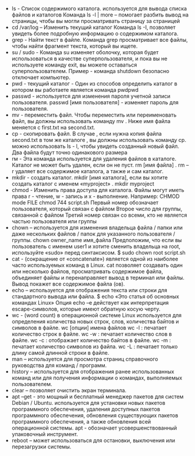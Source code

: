 - ls - Список содержимого каталога. используется для вывода списка файлов и каталогов
Команда ls -l | more – помогает разбить вывод на страницы, чтобы вы могли просматривать страницу за страницей
- cd /var/log – Изменить текущий каталог
Команда ls -I, позволяет увидеть более подробную информацию о содержимом каталога.
- grep - Найти текст в файле. Команда grep просматривает все файлы, чтобы найти фрагмент текста, который вы ищете.
- su / sudo - Команда su изменяет оболочку, которая будет использоваться в качестве суперпользователя, и пока вы не используете команду exit, вы можете оставаться суперпользователем. Пример - команда shutdown безопасно отключает компьютер.
- pwd - текущий каталог - Один из способов определить каталог в котором вы работаете является команда pwdpwd
- passwd - используется для изменения пароля учетной записи пользователя. passwd [имя пользователя] - изменяет пароль для пользователя.
- mv - переместить файл. Чтобы переместить или переименовать файл, вы должны использовать команду mv . Ниже имя файла меняется с first.txt на second.txt.
- cp - скопировать файл. В случае , если нужна копия файла second.txt в том же каталоге , вы должны использовать команду ср. можно использовать ls - l, чтобы увидеть созданный новый файл. Два файла будут точно одинакового размера
- rм - Эта команда используется для удаления файлов в каталоге. Каталог не может быть удален, если он не пуст. rm [имя файла] . rm –r удаляет все содержимое каталога, а также и сам каталог.
- mkdir - создать каталог. mkdir [имя каталога], если вы хотите создать каталог с именем «myproject» . mkdir myproject
- chmod - Изменить права доступа для каталога. Файлы могут иметь права r - чтение, w - запись и x - выполнение.
Например:
CHMOD mode FILE
chmod 744 script.sh
Первый номер обозначает пользователя, который связан с файлом
Второе число для группы, связанной с файлом
Третий номер связан со всеми, кто не является частью пользователя или группы
- chown – используется для изменения владельца файла / папки или даже нескольких файлов / папок для указанного пользователя / группы.
chown owner_name имя_файла
Предположим, что если вы пользователь с именем user1 и хотите сменить владельца на root, используйте «sudo» перед синтаксисом.
$ sudo chown root script.sh
- cat - (сокращение от «concatenate») является одной из наиболее часто используемых команд в Linux.
cat позволяет создавать один или несколько файлов, просматривать содержимое файла, объединяет файлы и перенаправляет вывод в терминал или файлы.
Вывод покажет все содержимое файла (ов).
- echo – используется для отображения текста или строки для стандартного вывода или файла.
$ echo «Это статья об основных командах Linux»
Опция echo –e действует как интерпретация escape-символов, которые имеют обратную косую черту.
- wc - (word count) в операционной системе Linux используется для определения количества новых строк, слов, количества байтов и символов в файле.
wc [опции] имена файлов
wc -l : печатает количество строк в файле.
wc -w : печатает количество слов в файле.
wc -c : отображает количество байтов в файле.
wc -m : печатает количество символов из файла.
wc -L : печатает только длину самой длинной строки в файле.
- man – используется для просмотра страниц справочного руководства для команд / программ.
- history – используется для отображения ранее использованных команд или для получения информации о командах, выполняемых пользователем.
- clear – позволяет очистить экран терминала.
- apt –get - это мощный и бесплатный менеджер пакетов для систем Debian / Ubuntu.
используется для установки новых пакетов программного обеспечения, удаления доступных пакетов программного обеспечения, обновления существующих пакетов программного обеспечения, а также обновления всей операционной системы. apt - обозначает усовершенствованный упаковочный инструмент.  
- reboot – может использоваться для остановки, выключения или перезагрузки системы.
